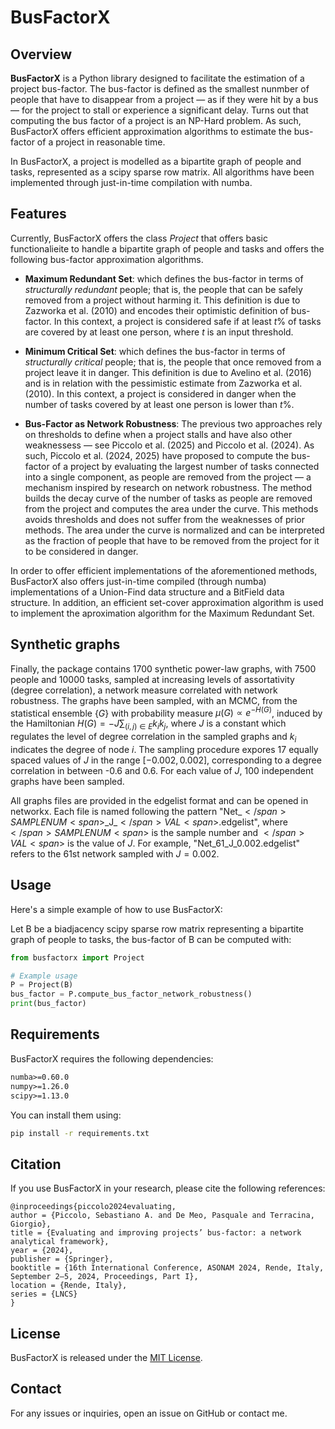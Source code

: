 # BusFactorX

## Overview

**BusFactorX** is a Python library designed to facilitate the estimation of a project bus-factor.
The bus-factor is defined as the smallest nunmber of people that have to disappear from a project — as if they were hit by a bus — for the project to stall or experience a significant delay.
Turns out that computing the bus factor of a project is an NP-Hard problem. As such, BusFactorX offers efficient approximation algorithms to estimate the bus-factor of a project in reasonable time.

In BusFactorX, a project is modelled as a bipartite graph of people and tasks, represented as a scipy sparse row matrix.
All algorithms have been implemented through just-in-time compilation with numba.

## Features

Currently, BusFactorX offers the class *Project* that offers basic functionalieite to handle a bipartite graph of people and tasks and offers the following bus-factor approximation algorithms.

- **Maximum Redundant Set**: which defines the bus-factor in terms of *structurally redundant* people; that is, the people that can be safely removed from a project without harming it. This definition is due to Zazworka et al. (2010) and encodes their optimistic definition of bus-factor. In this context, a project is considered safe if at least $t\%$ of tasks are covered by at least one person, where $t$ is an input threshold.

- **Minimum Critical Set**: which defines the bus-factor in terms of *structurally critical* people; that is, the people that once removed from a project leave it in danger. This definition is due to Avelino et al. (2016) and is in relation with the pessimistic estimate from Zazworka et al. (2010). In this context, a project is considered in danger when the number of tasks covered by at least one person is lower than $t\%$.

- **Bus-Factor as Network Robustness**: The previous two approaches rely on thresholds to define when a project stalls and have also other weaknessess — see Piccolo et al. (2025) and Piccolo et al. (2024). As such, Piccolo et al. (2024, 2025) have proposed to compute the bus-factor of a project by evaluating the largest number of tasks connected into a single component, as people are removed from the project — a mechanism inspired by research on network robustness. The method builds the decay curve of the number of tasks as people are removed from the project and computes the area under the curve. This methods avoids thresholds and does not suffer from the weaknesses of prior methods. The area under the curve is normalized and can be interpreted as the fraction of people that have to be removed from the project for it to be considered in danger.

In order to offer efficient implementations of the aforementioned methods, BusFactorX also offers just-in-time compiled (through numba) implementations of a Union-Find data structure and a BitField data structure. In addition, an efficient set-cover approximation algorithm is used to implement the aproximation algorithm for the Maximum Redundant Set.

## Synthetic graphs

Finally, the package contains 1700 synthetic power-law graphs, with 7500 people and 10000 tasks, sampled at increasing levels of assortativity (degree correlation), a network measure correlated with network robustness. The graphs have been sampled, with an MCMC, from the statistical ensemble $\{G\}$ with probability measure $\mu(G) \propto e^{-H(G)}$, induced by the Hamiltonian $H(G) = −J \sum_{(i,j) \in E} k_i k_j$, where $J$ is a constant which regulates the level of degree correlation in the sampled graphs and $k_i$ indicates the degree of node $i$. The sampling procedure expores 17 equally spaced values of $J$ in the range $[-0.002, 0.002]$, corresponding to a degree correlation in between -0.6 and 0.6. For each value of $J$, 100 independent graphs have been sampled.

All graphs files are provided in the edgelist format and can be opened in networkx. Each file is named following the pattern "Net\_<span>$</span>SAMPLENUM<span>$</span>\_J\_<span>$</span>VAL<span>$</span>.edgelist", where <span>$</span>SAMPLENUM<span>$</span> is the sample number and <span>$</span>VAL<span>$</span> is the value of $J$. For example, "Net\_61\_J\_0.002.edgelist" refers to the 61st network sampled with $J = 0.002$.

## Usage

Here's a simple example of how to use BusFactorX:

Let B be a biadjacency scipy sparse row matrix representing a bipartite graph of people to tasks, the bus-factor of B can be computed with:

```python
from busfactorx import Project

# Example usage
P = Project(B)
bus_factor = P.compute_bus_factor_network_robustness()
print(bus_factor)
```

## Requirements

BusFactorX requires the following dependencies:

```txt
numba>=0.60.0
numpy>=1.26.0
scipy>=1.13.0
```

You can install them using:

```bash
pip install -r requirements.txt
```

## Citation

If you use BusFactorX in your research, please cite the following references:

```
@inproceedings{piccolo2024evaluating,
author = {Piccolo, Sebastiano A. and De Meo, Pasquale and Terracina, Giorgio},
title = {Evaluating and improving projects’ bus-factor: a network analytical framework},
year = {2024},
publisher = {Springer},
booktitle = {16th International Conference, ASONAM 2024, Rende, Italy, September 2–5, 2024, Proceedings, Part I},
location = {Rende, Italy},
series = {LNCS}
}
```

## License

BusFactorX is released under the [MIT License](https://mit-license.org).

## Contact

For any issues or inquiries, open an issue on GitHub or contact me.
